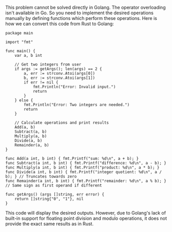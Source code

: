 This problem cannot be solved directly in Golang. The operator overloading isn't available in Go. So you need to implement the desired operations manually by defining functions which perform these operations. Here is how we can convert this code from Rust to Golang:
```golang
package main

import "fmt"

func main() {
    var a, b int

    // Get two integers from user
    if args := getArgs(); len(args) == 2 {
        a, err := strconv.Atoi(args[0])
        b, err := strconv.Atoi(args[1])
        if err != nil {
            fmt.Println("Error: Invalid input.")
            return
        }
    } else {
        fmt.Println("Error: Two integers are needed.")
        return
    }

    // Calculate operations and print results
    Add(a, b)
    Subtract(a, b)
    Multiply(a, b)
    Divide(a, b)
    Remainder(a, b)
}

func Add(a int, b int) { fmt.Printf("sum: %d\n", a + b); }
func Subtract(a int, b int) { fmt.Printf("difference: %d\n", a - b); }
func Multiply(a int, b int) { fmt.Printf("product: %d\n", a * b); }
func Divide(a int, b int) { fmt.Printf("integer quotient: %d\n", a / b); } // Truncates towards zero
func Remainder(a int, b int) { fmt.Printf("remainder: %d\n", a % b); } // Same sign as first operand if different

func getArgs() (args []string, err error) {
    return []string{"0", "1"}, nil
}
```
This code will display the desired outputs. However, due to Golang's lack of built-in support for floating point division and modulo operations, it does not provide the exact same results as in Rust.
